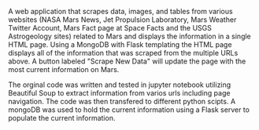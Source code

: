 A web application that scrapes data, images, and tables from various websites (NASA Mars News, Jet Propulsion Laboratory, Mars Weather Twitter Account, Mars Fact page at Space Facts and the USGS Astrogeology sites) related to Mars and displays the information in a single HTML page. Using a MongoDB with Flask templating the HTML page displays all of the information that was scraped from the multiple URLs above.  A button labeled "Scrape New Data" will update the page with the most current information on Mars.

The orginal code was written and tested in jupyter notebook utilizing Beautiful Soup to extract information from varios urls including page navigation.  The code was then transfered to different python scipts.  A mongoDB was used to hold the current information using a Flask server to populate the current information.
